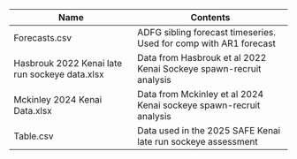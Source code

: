 |Name|Contents|
|----|--------|
|Forecasts.csv|ADFG sibling forecast timeseries. Used for comp with AR1 forecast|
|Hasbrouk 2022 Kenai late run sockeye data.xlsx|Data from Hasbrouk et al 2022 Kenai Sockeye spawn-recruit analysis|
|Mckinley 2024 Kenai Data.xlsx|Data from Mckinley et al 2024 Kenai sockeye spawn-recruit analysis|
|Table.csv|Data used in the 2025 SAFE Kenai late run sockeye assessment|

